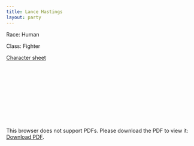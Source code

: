 ```yaml
---
title: Lance Hastings
layout: party
---
```


Race: Human

Class: Fighter

[Character sheet](https://www.dndbeyond.com/sheet-pdfs/user-101397991_81464042.pdf)

<object data="https://www.dndbeyond.com/sheet-pdfs/user-101397991_81464042.pdf" type="application/pdf" width="700px" height="700px">
    <embed src="hthttps://www.dndbeyond.com/sheet-pdfs/user-101397991_81464042.pdf">
        <p>This browser does not support PDFs. Please download the PDF to view it: <a href="https://www.dndbeyond.com/sheet-pdfs/user-101397991_81464042.pdf">Download PDF</a>.</p>
    </embed>
</object>